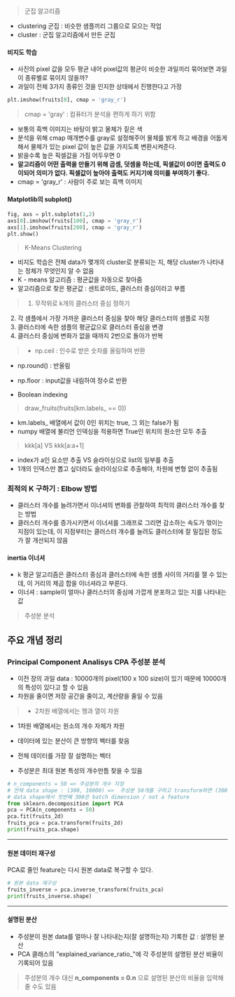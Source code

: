 > 군집 알고리즘

- clustering 군집 : 비슷한 샘플끼리 그룹으로 모으는 작업
- cluster : 군집 알고리즘에서 만든 군집
#### **비지도 학습**
- 사진의 pixel 값을 모두 평균 내어 pixel값의 평균이 비슷한 과일끼리 묶어보면 과일이 종류별로 묶이지 않을까?
- 과일이 전체 3가지 종류인 것을 인지한 상태에서 진행한다고 가정

```python
plt.imshow(fruits[0], cmap = 'gray_r')
```
> cmap = 'gray' : 컴퓨터가 분석을 편하게 하기 위함
- 보통의 흑백 이미지는 바탕이 밝고 물체가 짙은 색
- 분석을 위해 cmap 매개변수를 gray로 설정해주어 물체를 밝게 하고 배경을 어둡게 해서 물체가 있는 pixel 값이 높은 값을 가지도록 변환시켜준다.
- 밝을수록 높은 픽셀값을 가짐 어두우면 0
- **알고리즘이 어떤 출력을 만들기 위해 곱셈, 덧셈을 하는데, 픽셀값이 0이면 출력도 0이되어 의미가 없다. 픽셀값이 높아야 출력도 커지기에 의미를 부여하기 좋다.**
- cmap = 'gray_r' : 사람이 주로 보는 흑백 이미지

#### Matplotlib의 subplot()


```python
fig, axs = plt.subplots(1,2)
axs[0].imshow(fruits[100], cmap = 'gray_r')
axs[1].imshow(fruits[200], cmap = 'gray_r')
plt.show()
```

> K-Means Clustering

- 비지도 학습은 전체 data가 몇개의 cluster로 분류되는 지, 해당 cluster가 나타내는 정체가 무엇인지 알 수 없음
- K - means 알고리즘 : 평균값을 자동으로 찾아줌
- 알고리즘으로 찾은 평균값 : 센트로이드, 클러스터 중심이라고 부름

> 1. 무작위로 k개의 클러스터 중심 정하기
2. 각 샘플에서 가장 가까운 클러스터 중심을 찾아 해당 클러스터의 샘플로 지정
3. 클러스터에 속한 샘플의 평균값으로 클러스터 중심을 변경
4. 클러스터 중심에 변화가 없을 때까지 2번으로 돌아가 반복

> - np.ceil : 인수로 받은 숫자를 올림하여 반환
- np.round() : 반올림
- np.floor : input값을 내림하여 정수로 반환

- Boolean indexing
> draw_fruits(fruits[km.labels_ == 0])
- km.labels_ 배열에서 값이 0인 위치는 true, 그 외는 false가 됨
- numpy 배열에 불리언 인덱싱을 적용하면 True인 위치의 원소만 모두 추출

> kkk[a] VS kkk[a:a+1]
- index가 a인 요소만 추출 VS 슬라이싱으로 list의 일부를 추출
- 1개의 인덱스만 뽑고 싶더라도 슬라이싱으로 추출해야, 차원에 변형 없이 추출됨

### 최적의 K 구하기 : Elbow 방법
- 클러스터 개수를 늘려가면서 이너셔의 변화를 관찰하여 최적의 클러스터 개수를 찾는 방법
- 클러스터 개수를 증가시키면서 이너셔를 그래프로 그리면 감소하는 속도가 꺾이는 지점이 있는데, 이 지점부터는 클러스터 개수를 늘려도 클러스터에 잘 밀집된 정도가 잘 개선되지 않음

#### inertia 이너셔
- k 평균 알고리즘은 클러스터 중심과 클러스터에 속한 샘플 사이의 거리를 잴 수 있는데, 이 거리의 제곱 합을 이너셔라고 부른다.
- 이너셔 : sample이 얼마나 클러스터의 중심에 가깝게 분포하고 있는 지를 나타내는 값


> 주성분 분석

## **주요 개념 정리**
### **Principal Component Analisys CPA 주성분 분석**
- 이전 장의 과일 data :  10000개의 pixel(100 x 100 size)이 있기 때문에 10000개의 특성이 있다고 할 수 있음
- 차원을 줄이면 저장 공간을 줄이고, 계산량을 줄일 수 있음

> - 2차원 배열에서는 행과 열이 차원
- 1차원 배열에서는 원소의 개수 자체가 차원

- 데이터에 있는 분산이 큰 방향의 벡터를 찾음
- 전체 데이터를 가장 잘 설명하는 벡터

- 주성분은 최대 원본 특성의 개수만틈 찾을 수 있음

```python
# n_components = 50 => 주성분의 개수 지정
# 전체 data shape : (300, 10000) =>  주성분 50개를 구하고 transform하면 (300,50)으로 전체 feature가 10000 -> 50개로 줄어듬
# data shape에서 첫번째 300은 batch dimension / not a feature
from sklearn.decomposition import PCA
pca = PCA(n_components = 50)
pca.fit(fruits_2d)
fruits_pca = pca.transform(fruits_2d)
print(fruits_pca.shape)
```
---
#### 원본 데이터 재구성
PCA로 줄인 feature는 다시 원본 data로 복구할 수 있다.

```python
# 원본 data 재구성
fruits_inverse = pca.inverse_transform(fruits_pca)
print(fruits_inverse.shape)
```
---
#### 설명된 분산
- 주성분이 원본 data를 얼마나 잘 나타내는지(잘 설명하는지) 기록한 값 : 설명된 분산
- PCA 클래스의 "explained_variance_ratio_"에 각 주성분의 설명된 분산 비율이 기록되어 있음

> 주성분의 개수 대신 **n_components = 0.n** 으로 설명된 분산의 비율을 입력해줄 수도 있음

